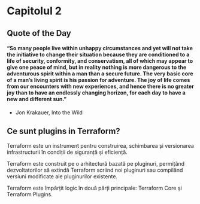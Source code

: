 # Capitolul 2

## Quote of the Day

#### “So many people live within unhappy circumstances and yet will not take the initiative to change their situation because they are conditioned to a life of security, conformity, and conservatism, all of which may appear to give one peace of mind, but in reality nothing is more dangerous to the adventurous spirit within a man than a secure future. The very basic core of a man’s living spirit is his passion for adventure. The joy of life comes from our encounters with new experiences, and hence there is no greater joy than to have an endlessly changing horizon, for each day to have a new and different sun.”
- Jon Krakauer, Into the Wild


## Ce sunt plugins in Terraform?

Terraform este un instrument pentru construirea, schimbarea și versionarea infrastructurii în condiții de siguranță și eficiență. 

Terraform este construit pe o arhitectură bazată pe pluginuri, permițând dezvoltatorilor să extindă Terraform scriind noi pluginuri sau compilând versiuni modificate ale pluginurilor existente.

Terraform este împărțit logic în două părți principale: Terraform Core și Terraform Plugins.


